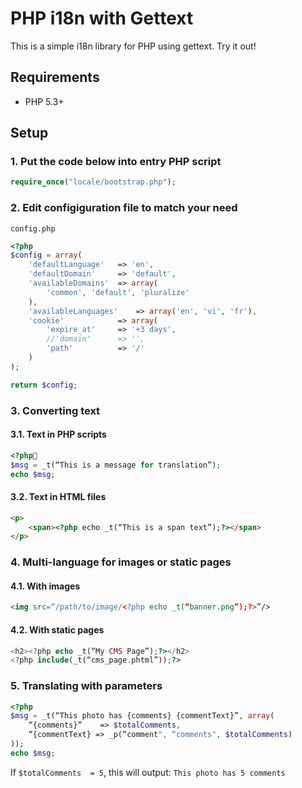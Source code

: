 # PHP i18n with Gettext
This is a simple i18n library for PHP using gettext. Try it out!

## Requirements

* PHP 5.3+

## Setup

### 1. Put the code below into entry PHP script
```php
require_once("locale/bootstrap.php");
```
### 2. Edit configiguration file to match your need
`config.php`
```php
<?php
$config = array(
	'defaultLanguage'	=> 'en',
	'defaultDomain'		=> 'default',
	'availableDomains'	=> array(
		'common', 'default', 'pluralize'
	),
	'availableLanguages'	=> array('en', 'vi', 'fr'),
	'cookie'			=> array(
		'expire_at'		=> '+3 days',
		//'domain'		=> '',
		'path'			=> '/'
	)
);

return $config;
```
### 3. Converting text
#### 3.1. Text in PHP scripts
```php
<?php
$msg = _t(“This is a message for translation”);
echo $msg;
```
#### 3.2. Text in HTML files
```html
<p>
	<span><?php echo _t(“This is a span text”);?></span>
</p>
```
### 4. Multi-language for images or static pages
#### 4.1. With images
```html
<img src=“/path/to/image/<?php echo _t(“banner.png”);?>”/>
```
#### 4.2. With static pages
```php
<h2><?php echo _t(“My CMS Page”);?></h2>
<?php include(_t(“cms_page.phtml”));?>
```
### 5. Translating with parameters
```php
<?php
$msg = _t(“This photo has {comments} {commentText}”, array(
	“{comments}”	=> $totalComments,
	“{commentText} => _p(“comment", “comments", $totalComments)
));
echo $msg;
```
If `$totalComments  = 5`, this will output:
`This photo has 5 comments`
